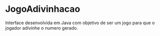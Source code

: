 # JogoAdivinhacao
Interface desenvolvida em Java com objetivo de ser um jogo para que o jogador adivinhe o numero gerado.
